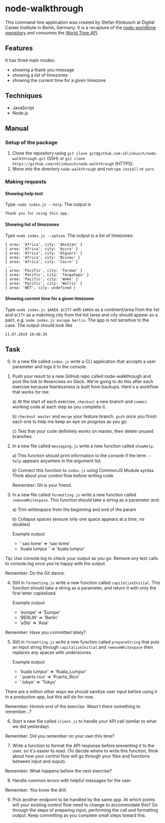 # node-walkthrough

This command-line application was created by Stefan Klinkusch at Digital Career Institute in Berlin, Germany. It is a recapture of the [node-worldtime repository](https://github.com/sklinkusch/node-worldtime) and consumes the [World Time API](http://worldtimeapi.org).

## Features

It has three main modes:
- showing a thank you message
- showing a list of timezones
- showing the current time for a given timezone

## Techniques

- JavaScript
- Node.js

## Manual

### Setup of the package

1. Clone the repository using ```git clone git@github.com:sklinkusch/node-walkthrough.git``` (SSH) or ```git clone https://github.com/sklinkusch/node-walkthrough``` (HTTPS).
1. Move into the directory ```node-walkthrough``` and run ```npm install``` or ```yarn```.

### Making requests

#### Showing help text
Type: ```node index.js --help```. The output is
```
Thank you for using this app.
```

#### Showing list of timezones
Type ```node index.js --option```. The output is a list of timezones:
```
{ area: 'Africa', city: 'Abidjan' }
{ area: 'Africa', city: 'Accra' }
{ area: 'Africa', city: 'Algiers' }
{ area: 'Africa', city: 'Bissau' }
{ area: 'Africa', city: 'Cairo' }
...
{ area: 'Pacific', city: 'Tarawa' }
{ area: 'Pacific', city: 'Tongatapu' }
{ area: 'Pacific', city: 'Wake' }
{ area: 'Pacific', city: 'Wallis' }
{ area: 'WET', city: undefined }
```

#### Showing current time for a given timezone

Type ```node index.js $AREA $CITY``` with ```$AREA``` as a continent/area from the list and ```$CITY``` as a matching city from the list (area and city should appear as a pair), e.g. ```node index.js europe berlin```. The app is not sensitive to the case. The output should look like
```
11.07.2019 10:46:39
```

## Task

0. In a new file called `index.js` write a CLI application that accepts a user parameter and logs it to the console.

1. Push your result to a new GitHub repo called node-walkthrough and post the link to #exercises on Slack. We're going to do this after each exercise because fearlessness is built from backups. Here's a workflow that works for me:

    a) At the start of each exercise, `checkout` a new branch and `commit` working code at each step as you complete it.

    b) `checkout master` and `merge` your feature branch. `push` once you finish each one to help me keep an eye on progress as you go.
    
    c) Test that your code definitely works on master, then delete unused branches.

2. In a new file called `messaging.js` write a new function called `showHelp`.

    a) This function should print information to the console if the term `--help` appears anywhere in the argument list.

    b) Connect this function to `index.js` using CommonJS Module syntax. Think about your control flow before writing code.

    Remember: Git is your friend.

3. In a new file called `formatting.js` write a new function called `removeWhitespace`. This function should take a string as a parameter and:

    a) Trim whitespace from the beginning and end of the param
    
    b) Collapse spaces (ensure only one space appears at a time, no doubles)

    Example output:  

    - '  sao   tome'     => 'sao tome'
    - 'kuala lumpur  '  => 'kuala lumpur'
  
Tip: Use console.log to check your output as you go. Remove any test calls to console.log once you're happy with the output.

Remember: Do the Git dance.

4. Still in `formatting.js` write a new function called `capitalizeInitial`. This function should take a string as a parameter, and return it with only the first letter capitalized.

    Example output:  

    - 'europe'        => 'Europe'
    - 'BERLIN'        => 'Berlin'
    - 'aSIa'          => 'Asia'

Remember: Have you committed lately?

5. Still in `formatting.js` write a new function called `prepareString` that puts an input string through `capitalizeInitial` and `removeWhitespace` then replaces any spaces with underscores.

    Example output:

    - 'kuala  lumpur'   => 'Kuala_Lumpur'
    - '  puerto rico'   => 'Puerto_Rico'
    - ' tokyo'          => 'Tokyo'

There are a million other ways we should sanitize user input before using it in a production app, but this will do for now.

Remember: Hmmm end of the exercise. Wasn't there something to remember...?

6. Start a new file called `client.js` to handle your API call (similar to what we did yesterday).

Remember: Did you remember on your own this time?

7. Write a function to format the API response before presenting it to the user, so it's easier to read. (To decide where to write this function, think about how your control flow will go through your files and functions between input and ouput).

Remember: What happens before the next exercise?

8. Handle common errors with helpful messages for the user

Remember: You know the drill.

9. Pick another endpoint to be handled by the same app. At which points will your existing control flow need to change to accommodate this? Go through the steps of preparing input, performing the call and formatting output. Keep committing as you complete small steps toward this.